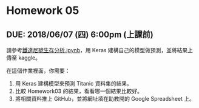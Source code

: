 # Homework 05

## DUE: 2018/06/07 (四) 6:00pm (上課前)

請參考[鐵達尼號生存分析.ipynb](https://bit.ly/2viitRq)，用 Keras 建構自己的模型做預測，並將結果上傳至 kaggle。

在這個作業裡面，你需要：

1. 用 Keras 建構模型來預測 Titanic 資料集的結果。
2. 比較 Homework03 的結果，看看哪一個結果比較好。
3. 將相關資料推上 GitHub，並將網址填在助教開的 Google Spreadsheet 上。